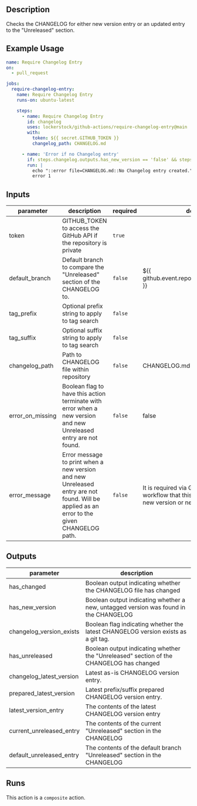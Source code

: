 <!-- action-docs-description -->
## Description

Checks the CHANGELOG for either new version entry or an updated entry to the "Unreleased" section.


<!-- action-docs-description -->

## Example Usage

```yaml
name: Require Changelog Entry
on:
  - pull_request

jobs:
  require-changelog-entry:
    name: Require Changelog Entry
    runs-on: ubuntu-latest

    steps:
      - name: Require Changelog Entry
        id: changelog
        uses: lockerstock/github-actions/require-changelog-entry@main
        with:
          token: ${{ secret.GITHUB_TOKEN }}
          changelog_path: CHANGELOG.md

      - name: 'Error if no Changelog entry'
        if: steps.changelog.outputs.has_new_version == 'false' && steps.changelog.outputs.has_unreleased == 'false'
        run: |
          echo "::error file=CHANGELOG.md::No Changelog entry created."
          error 1
```

<!-- action-docs-inputs -->
## Inputs

| parameter | description | required | default |
| - | - | - | - |
| token | GITHUB_TOKEN to access the GitHub API if the repository is private | `true` |  |
| default_branch | Default branch to compare the "Unreleased" section of the CHANGELOG to. | `false` | ${{ github.event.repository.default_branch }} |
| tag_prefix | Optional prefix string to apply to tag search | `false` |  |
| tag_suffix | Optional suffix string to apply to tag search | `false` |  |
| changelog_path | Path to CHANGELOG file within repository | `false` | CHANGELOG.md |
| error_on_missing | Boolean flag to have this action terminate with error when a new version and new Unreleased entry are not found. | `false` | false |
| error_message | Error message to print when a new version and new Unreleased entry are not found. Will be applied as an error to the given CHANGELOG path. | `false` | It is required via GitHub Action workflow that this CHANGELOG has a new version or new Unreleased entry. |



<!-- action-docs-inputs -->

<!-- action-docs-outputs -->
## Outputs

| parameter | description |
| - | - |
| has_changed | Boolean output indicating whether the CHANGELOG file has changed |
| has_new_version | Boolean output indicating whether a new, untagged version was found in the CHANGELOG |
| changelog_version_exists | Boolean flag indicating whether the latest CHANGELOG version exists as a git tag. |
| has_unreleased | Boolean output indicating whether the "Unreleased" section of the CHANGELOG has changed |
| changelog_latest_version | Latest as-is CHANGELOG version entry. |
| prepared_latest_version | Latest prefix/suffix prepared CHANGELOG version entry. |
| latest_version_entry | The contents of the latest CHANGELOG version entry |
| current_unreleased_entry | The contents of the current "Unreleased" section in the CHANGELOG |
| default_unreleased_entry | The contents of the default branch "Unreleased" section in the CHANGELOG |



<!-- action-docs-outputs -->

<!-- action-docs-runs -->
## Runs

This action is a `composite` action.


<!-- action-docs-runs -->
